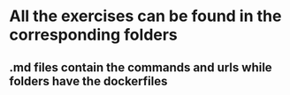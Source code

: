 # All the exercises can be found in the corresponding folders
## .md files contain the commands and urls while folders have the dockerfiles
